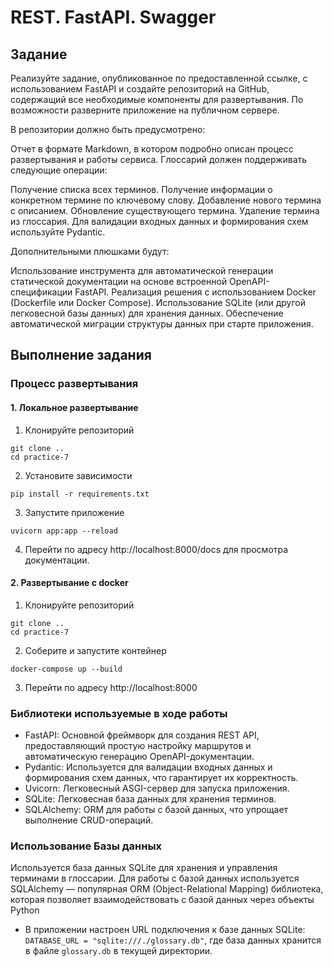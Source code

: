 # REST. FastAPI. Swagger
## Задание

Реализуйте задание, опубликованное по предоставленной ссылке, с использованием FastAPI и создайте репозиторий на GitHub, содержащий все необходимые компоненты для развертывания. По возможности разверните приложение на публичном сервере.

В репозитории должно быть предусмотрено:

Отчет в формате Markdown, в котором подробно описан процесс развертывания и работы сервиса.
Глоссарий должен поддерживать следующие операции:

Получение списка всех терминов.
Получение информации о конкретном термине по ключевому слову.
Добавление нового термина с описанием.
Обновление существующего термина.
Удаление термина из глоссария.
Для валидации входных данных и формирования схем используйте Pydantic.

Дополнительными плюшками будут:

Использование инструмента для автоматической генерации статической документации на основе встроенной OpenAPI-спецификации FastAPI.
Реализация решения с использованием Docker (Dockerfile или Docker Compose).
Использование SQLite (или другой легковесной базы данных) для хранения данных.
Обеспечение автоматической миграции структуры данных при старте приложения.
## Выполнение задания

### Процесс развертывания

#### 1. Локальное развертывание

1. Клонируйте репозиторий

```
git clone ..
cd practice-7
```

2. Установите зависимости

```
pip install -r requirements.txt
```

3. Запустите приложение

```
uvicorn app:app --reload
```

4. Перейти по адресу http://localhost:8000/docs для просмотра документации.

#### 2. Развертывание с docker

1. Клонируйте репозиторий

```
git clone ..
cd practice-7
```

2. Соберите и запустите контейнер

```
docker-compose up --build
```

3. Перейти по адресу http://localhost:8000

### Библиотеки используемые в ходе работы

- FastAPI: Основной фреймворк для создания REST API, предоставляющий простую настройку маршрутов и автоматическую генерацию OpenAPI-документации.
- Pydantic: Используется для валидации входных данных и формирования схем данных, что гарантирует их корректность.
- Uvicorn: Легковесный ASGI-сервер для запуска приложения.
- SQLite: Легковесная база данных для хранения терминов.
- SQLAlchemy: ORM для работы с базой данных, что упрощает выполнение CRUD-операций.

### Использование Базы данных

Используется база данных SQLite для хранения и управления терминами в глоссарии. Для работы с базой данных используется SQLAlchemy — популярная ORM (Object-Relational Mapping) библиотека, которая позволяет взаимодействовать с базой данных через объекты Python

- В приложении настроен URL подключения к базе данных SQLite: `DATABASE_URL = "sqlite:///./glossary.db"`, где база данных хранится в файле `glossary.db` в текущей директории.

